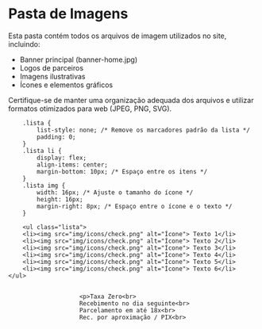 # Pasta de Imagens

Esta pasta contém todos os arquivos de imagem utilizados no site, incluindo:

- Banner principal (banner-home.jpg)
- Logos de parceiros
- Imagens ilustrativas
- Ícones e elementos gráficos

Certifique-se de manter uma organização adequada dos arquivos e utilizar formatos otimizados para web (JPEG, PNG, SVG).


        .lista {
            list-style: none; /* Remove os marcadores padrão da lista */
            padding: 0;
        }
        .lista li {
            display: flex;
            align-items: center;
            margin-bottom: 10px; /* Espaço entre os itens */
        }
        .lista img {
            width: 16px; /* Ajuste o tamanho do ícone */
            height: 16px;
            margin-right: 8px; /* Espaço entre o ícone e o texto */
        }

        <ul class="lista">
        <li><img src="img/icons/check.png" alt="Ícone"> Texto 1</li>
        <li><img src="img/icons/check.png" alt="Ícone"> Texto 2</li>
        <li><img src="img/icons/check.png" alt="Ícone"> Texto 3</li>
        <li><img src="img/icons/check.png" alt="Ícone"> Texto 4</li>
        <li><img src="img/icons/check.png" alt="Ícone"> Texto 5</li>
        <li><img src="img/icons/check.png" alt="Ícone"> Texto 6</li>
    </ul>


                        <p>Taxa Zero<br>
                        Recebimento no dia seguinte<br>
                        Parcelamento em até 18x<br>
                        Rec. por aproximação / PIX<br>
                        
                        